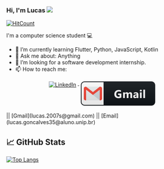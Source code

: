 ### Hi, I'm Lucas <img src="https://raw.githubusercontent.com/MartinHeinz/MartinHeinz/master/wave.gif" width="30px">
[![HitCount](http://hits.dwyl.com/WSixx/WSixx.svg)](http://hits.dwyl.com/WSixx/WSixx)

I'm a computer science student 💻

- 🌱 I’m currently learning Flutter, Python, JavaScript, Kotlin
- 💬 Ask me about: Anything
- 👯 I’m looking for a software development internship.
- 📫 How to reach me: 
<p align="center">
  
  <a href="https://www.linkedin.com/in/lucassgonçalves/">
      <img src="https://raw.githubusercontent.com/MikeCodesDotNET/MikeCodesDotNET/a8abbf37441f3253f74ea255a47f289208d7568c/Resources/linkedIn.svg" alt="LinkedIn" style="vertical-align:top; margin:4px">
  
  <a href="lucas.2007s@gmail.com">
      <img src="https://github.com/MikeCodesDotNET/ColoredBadges/blob/master/svg/social/gmail.svg" alt="Gmail" style="vertical-align:top; margin:4px">
    
</p>
  </a> || [Gmail](lucas.2007s@gmail.com) || [Email](lucas.goncalves35@aluno.unip.br)

## &#x1f4c8; GitHub Stats

[![Top Langs](https://github-readme-stats.vercel.app/api/top-langs/?username=WSixx&layout=compact)](https://github.com/anuraghazra/github-readme-stats)
